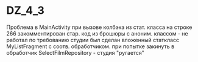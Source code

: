 # DZ_4_3
Проблема в MainActivity при вызове колбэка из стат. класса
на строке 266 закомментирован стар. код из брошюры с аноним. классом - не работал
по требованию студии был сделан вложенный статкласс  MyListFragment с соотв. обработчиком.
при попытке закинуть в обработчик SelectFilmRepository - студия "ругается"
